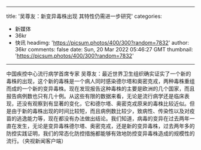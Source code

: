 
---
title: '吴尊友：新变异毒株出现 其特性仍需进一步研究'
categories: 
 - 新媒体
 - 36kr
 - 快讯
headimg: 'https://picsum.photos/400/300?random=7832'
author: 36kr
comments: false
date: Sun, 20 Mar 2022 05:46:27 GMT
thumbnail: 'https://picsum.photos/400/300?random=7832'
---

<div>   
中国疾控中心流行病学首席专家 吴尊友：最近世界卫生组织确实证实了一个新的毒株的出现，这个新的毒株是一个病人同时感染德尔塔和奥密克戎，两种毒株重组而成的一个新的变异毒株。现在发现报告这种毒株的主要是欧洲的几个国家，而且报告病例数也只有几十例。从这些有限的数据来看，无论是流行病学还是临床表现，还没有观察到有显著的变化，它和德尔塔、奥密克戎原来的毒株比较近似。但是由于新的毒株出现的时间比较短，而且病例数比较少，致病性、传染性以及对疫苗的逃逸能力等，现在都没有办法做出结论。我们知道，病毒的变异在过去两年一直在发生，无论是变异毒株德尔塔、奥密克戎，还是新的变异毒株，过去两年多的防控实践证明，我们的常态化防控措施都能够有效地防控变异毒株造成的规模性的流行。（央视新闻客户端）  
</div>
            